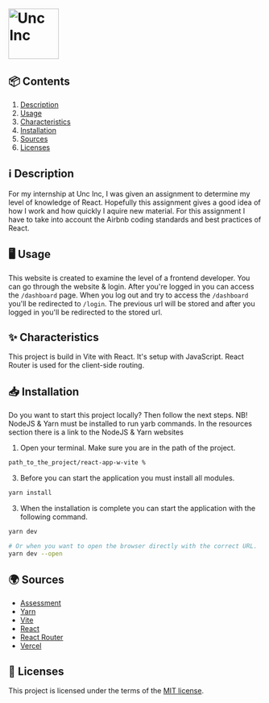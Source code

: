 <h1>
  <picture>
      <source media="(prefers-color-scheme: dark)" srcset="https://github.com/luukbrauckmann/react-app-w-vite/assets/47314813/3b22a422-0f19-47a2-a6d7-a99215357953" alt="Unc Inc" height="100">
      <img src="https://github.com/luukbrauckmann/react-app-w-vite/assets/47314813/bb9d3a96-a8bf-4099-aecd-c8283bd9fcef" alt="Unc Inc" height="100">
    </picture>
</h1>

<h2 id="contents">📦 Contents</h2>

1. [Description](#description)
2. [Usage](#usage)
3. [Characteristics](#characteristics)
4. [Installation](#installation)
5. [Sources](#sources)
6. [Licenses](#licenses)

<h2 id="description">ℹ️ Description</h2>

For my internship at Unc Inc, I was given an assignment to determine my level of knowledge of React. Hopefully this assignment gives a good idea of how I work and how quickly I aquire new material. For this assignment I have to take into account the Airbnb coding standards and best practices of React.

<h2 id="usage">🖥️ Usage</h2>

This website is created to examine the level of a frontend developer. You can go through the website & login. After you're logged in you can access the `/dashboard` page. When you log out and try to access the `/dashboard` you'll be redirected to `/login`. The previous url will be stored and after you logged in you'll be redirected to the stored url.

<h2 id="characteristics">✨ Characteristics</h2>

This project is build in Vite with React. It's setup with JavaScript. React Router is used for the client-side routing.

<h2 id="installation">📥 Installation</h2>

Do you want to start this project locally? Then follow the next steps. NB! NodeJS & Yarn must be installed to run yarb commands. In the resources section there is a link to the NodeJS & Yarn websites

1. Open your terminal. Make sure you are in the path of the project.
```bash
path_to_the_project/react-app-w-vite %
```

3. Before you can start the application you must install all modules.
```bash
yarn install
```

3. When the installation is complete you can start the application with the following command.
```bash
yarn dev

# Or when you want to open the browser directly with the correct URL.
yarn dev --open
```


<h2 id="sources">🌍 Sources</h2>

- [Assessment]()
- [Yarn](https://yarnpkg.com/)
- [Vite](https://vitejs.dev/)
- [React](https://react.dev/)
- [React Router](https://reactrouter.com/)
- [Vercel](https://vercel.com/)

<h2 id="licenses">🪪 Licenses</h2>

This project is licensed under the terms of the [MIT license](./LICENSE).
